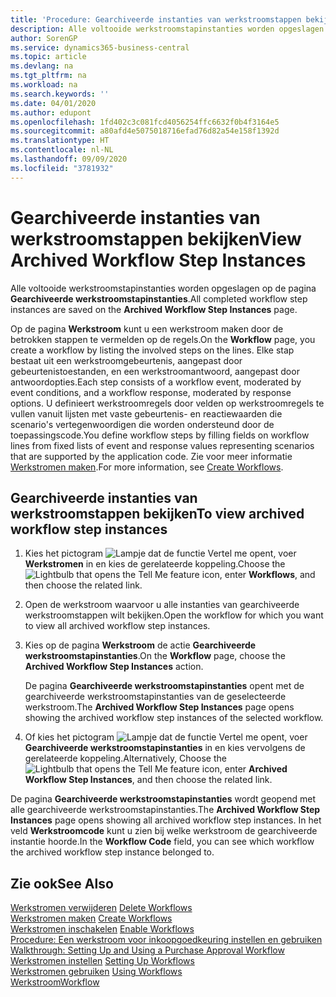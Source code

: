 ```yaml
---
title: 'Procedure: Gearchiveerde instanties van werkstroomstappen bekijken | Microsoft Docs'
description: Alle voltooide werkstroomstapinstanties worden opgeslagen op de pagina **Gearchiveerde werkstroomstapinstanties**.
author: SorenGP
ms.service: dynamics365-business-central
ms.topic: article
ms.devlang: na
ms.tgt_pltfrm: na
ms.workload: na
ms.search.keywords: ''
ms.date: 04/01/2020
ms.author: edupont
ms.openlocfilehash: 1fd402c3c081fcd4056254ffc6632f0b4f3164e5
ms.sourcegitcommit: a80afd4e5075018716efad76d82a54e158f1392d
ms.translationtype: HT
ms.contentlocale: nl-NL
ms.lasthandoff: 09/09/2020
ms.locfileid: "3781932"
---
```

# <a name="view-archived-workflow-step-instances"></a><span data-ttu-id="6b5e9-103">Gearchiveerde instanties van werkstroomstappen bekijken</span><span class="sxs-lookup"><span data-stu-id="6b5e9-103">View Archived Workflow Step Instances</span></span>
<span data-ttu-id="6b5e9-104">Alle voltooide werkstroomstapinstanties worden opgeslagen op de pagina **Gearchiveerde werkstroomstapinstanties**.</span><span class="sxs-lookup"><span data-stu-id="6b5e9-104">All completed workflow step instances are saved on the **Archived Workflow Step Instances** page.</span></span>  

 <span data-ttu-id="6b5e9-105">Op de pagina **Werkstroom** kunt u een werkstroom maken door de betrokken stappen te vermelden op de regels.</span><span class="sxs-lookup"><span data-stu-id="6b5e9-105">On the **Workflow** page, you create a workflow by listing the involved steps on the lines.</span></span> <span data-ttu-id="6b5e9-106">Elke stap bestaat uit een werkstroomgebeurtenis, aangepast door gebeurtenistoestanden, en een werkstroomantwoord, aangepast door antwoordopties.</span><span class="sxs-lookup"><span data-stu-id="6b5e9-106">Each step consists of a workflow event, moderated by event conditions, and a workflow response, moderated by response options.</span></span> <span data-ttu-id="6b5e9-107">U definieert werkstroomregels door velden op werkstroomregels te vullen vanuit lijsten met vaste gebeurtenis- en reactiewaarden die scenario's vertegenwoordigen die worden ondersteund door de toepassingscode.</span><span class="sxs-lookup"><span data-stu-id="6b5e9-107">You define workflow steps by filling fields on workflow lines from fixed lists of event and response values representing scenarios that are supported by the application code.</span></span> <span data-ttu-id="6b5e9-108">Zie voor meer informatie [Werkstromen maken](across-how-to-create-workflows.md).</span><span class="sxs-lookup"><span data-stu-id="6b5e9-108">For more information, see [Create Workflows](across-how-to-create-workflows.md).</span></span>  

## <a name="to-view-archived-workflow-step-instances"></a><span data-ttu-id="6b5e9-109">Gearchiveerde instanties van werkstroomstappen bekijken</span><span class="sxs-lookup"><span data-stu-id="6b5e9-109">To view archived workflow step instances</span></span>  
1.  <span data-ttu-id="6b5e9-110">Kies het pictogram ![Lampje dat de functie Vertel me opent](media/ui-search/search_small.png "Vertel me wat u wilt doen"), voer **Werkstromen** in en kies de gerelateerde koppeling.</span><span class="sxs-lookup"><span data-stu-id="6b5e9-110">Choose the ![Lightbulb that opens the Tell Me feature](media/ui-search/search_small.png "Tell me what you want to do") icon, enter **Workflows**, and then choose the related link.</span></span>  
2.  <span data-ttu-id="6b5e9-111">Open de werkstroom waarvoor u alle instanties van gearchiveerde werkstroomstappen wilt bekijken.</span><span class="sxs-lookup"><span data-stu-id="6b5e9-111">Open the workflow for which you want to view all archived workflow step instances.</span></span>  
3.  <span data-ttu-id="6b5e9-112">Kies op de pagina **Werkstroom** de actie **Gearchiveerde werkstroomstapinstanties**.</span><span class="sxs-lookup"><span data-stu-id="6b5e9-112">On the **Workflow** page, choose the **Archived Workflow Step Instances** action.</span></span>  

    <span data-ttu-id="6b5e9-113">De pagina **Gearchiveerde werkstroomstapinstanties** opent met de gearchiveerde werkstroomstapinstanties van de geselecteerde werkstroom.</span><span class="sxs-lookup"><span data-stu-id="6b5e9-113">The **Archived Workflow Step Instances** page opens showing the archived workflow step instances of the selected workflow.</span></span>  
4.  <span data-ttu-id="6b5e9-114">Of kies het pictogram ![Lampje dat de functie Vertel me opent](media/ui-search/search_small.png "Vertel me wat u wilt doen"), voer **Gearchiveerde werkstroomstapinstanties** in en kies vervolgens de gerelateerde koppeling.</span><span class="sxs-lookup"><span data-stu-id="6b5e9-114">Alternatively, Choose the ![Lightbulb that opens the Tell Me feature](media/ui-search/search_small.png "Tell me what you want to do") icon, enter **Archived Workflow Step Instances**, and then choose the related link.</span></span>  

<span data-ttu-id="6b5e9-115">De pagina **Gearchiveerde werkstroomstapinstanties** wordt geopend met alle gearchiveerde werkstroomstapinstanties.</span><span class="sxs-lookup"><span data-stu-id="6b5e9-115">The **Archived Workflow Step Instances** page opens showing all archived workflow step instances.</span></span> <span data-ttu-id="6b5e9-116">In het veld **Werkstroomcode** kunt u zien bij welke werkstroom de gearchiveerde instantie hoorde.</span><span class="sxs-lookup"><span data-stu-id="6b5e9-116">In the **Workflow Code** field, you can see which workflow the archived workflow step instance belonged to.</span></span>  

## <a name="see-also"></a><span data-ttu-id="6b5e9-117">Zie ook</span><span class="sxs-lookup"><span data-stu-id="6b5e9-117">See Also</span></span>  
 <span data-ttu-id="6b5e9-118">[Werkstromen verwijderen](across-how-to-delete-workflows.md) </span><span class="sxs-lookup"><span data-stu-id="6b5e9-118">[Delete Workflows](across-how-to-delete-workflows.md) </span></span>  
 <span data-ttu-id="6b5e9-119">[Werkstromen maken](across-how-to-create-workflows.md) </span><span class="sxs-lookup"><span data-stu-id="6b5e9-119">[Create Workflows](across-how-to-create-workflows.md) </span></span>  
 <span data-ttu-id="6b5e9-120">[Werkstromen inschakelen](across-how-to-enable-workflows.md) </span><span class="sxs-lookup"><span data-stu-id="6b5e9-120">[Enable Workflows](across-how-to-enable-workflows.md) </span></span>  
 <span data-ttu-id="6b5e9-121">[Procedure: Een werkstroom voor inkoopgoedkeuring instellen en gebruiken](walkthrough-setting-up-and-using-a-purchase-approval-workflow.md) </span><span class="sxs-lookup"><span data-stu-id="6b5e9-121">[Walkthrough: Setting Up and Using a Purchase Approval Workflow](walkthrough-setting-up-and-using-a-purchase-approval-workflow.md) </span></span>  
 <span data-ttu-id="6b5e9-122">[Werkstromen instellen](across-set-up-workflows.md) </span><span class="sxs-lookup"><span data-stu-id="6b5e9-122">[Setting Up Workflows](across-set-up-workflows.md) </span></span>  
 <span data-ttu-id="6b5e9-123">[Werkstromen gebruiken](across-use-workflows.md) </span><span class="sxs-lookup"><span data-stu-id="6b5e9-123">[Using Workflows](across-use-workflows.md) </span></span>  
 [<span data-ttu-id="6b5e9-124">Werkstroom</span><span class="sxs-lookup"><span data-stu-id="6b5e9-124">Workflow</span></span>](across-workflow.md)

